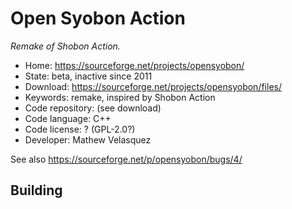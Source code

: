 # Open Syobon Action

_Remake of Shobon Action._

- Home: https://sourceforge.net/projects/opensyobon/
- State: beta, inactive since 2011
- Download: https://sourceforge.net/projects/opensyobon/files/
- Keywords: remake, inspired by Shobon Action
- Code repository: (see download)
- Code language: C++
- Code license: ? (GPL-2.0?)
- Developer: Mathew Velasquez

See also https://sourceforge.net/p/opensyobon/bugs/4/

## Building

